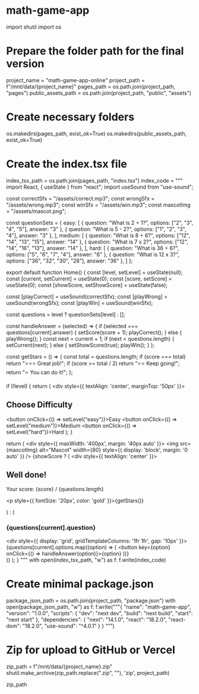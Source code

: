 # math-game-app
import shutil
import os

# Prepare the folder path for the final version
project_name = "math-game-app-online"
project_path = f"/mnt/data/{project_name}"
pages_path = os.path.join(project_path, "pages")
public_assets_path = os.path.join(project_path, "public", "assets")

# Create necessary folders
os.makedirs(pages_path, exist_ok=True)
os.makedirs(public_assets_path, exist_ok=True)

# Create the index.tsx file
index_tsx_path = os.path.join(pages_path, "index.tsx")
index_code = """\
import React, { useState } from "react";
import useSound from "use-sound";

const correctSfx = "/assets/correct.mp3";
const wrongSfx = "/assets/wrong.mp3";
const winSfx = "/assets/win.mp3";
const mascotImg = "/assets/mascot.png";

const questionSets = {
  easy: [
    { question: "What is 2 + 1?", options: ["2", "3", "4", "5"], answer: "3" },
    { question: "What is 5 - 2?", options: ["1", "2", "3", "4"], answer: "3" },
  ],
  medium: [
    { question: "What is 8 + 6?", options: ["12", "14", "13", "15"], answer: "14" },
    { question: "What is 7 x 2?", options: ["12", "14", "16", "13"], answer: "14" },
  ],
  hard: [
    { question: "What is 36 ÷ 6?", options: ["5", "6", "7", "4"], answer: "6" },
    { question: "What is 12 x 3?", options: ["36", "32", "30", "28"], answer: "36" },
  ]
};

export default function Home() {
  const [level, setLevel] = useState(null);
  const [current, setCurrent] = useState(0);
  const [score, setScore] = useState(0);
  const [showScore, setShowScore] = useState(false);

  const [playCorrect] = useSound(correctSfx);
  const [playWrong] = useSound(wrongSfx);
  const [playWin] = useSound(winSfx);

  const questions = level ? questionSets[level] : [];

  const handleAnswer = (selected) => {
    if (selected === questions[current].answer) {
      setScore(score + 1);
      playCorrect();
    } else {
      playWrong();
    }
    const next = current + 1;
    if (next < questions.length) {
      setCurrent(next);
    } else {
      setShowScore(true);
      playWin();
    }
  };

  const getStars = () => {
    const total = questions.length;
    if (score === total) return "⭐⭐⭐ Great job!";
    if (score >= total / 2) return "⭐⭐ Keep going!";
    return "⭐ You can do it!";
  };

  if (!level) {
    return (
      <div style={{ textAlign: 'center', marginTop: '50px' }}>
        <h2>Choose Difficulty</h2>
        <button onClick={() => setLevel("easy")}>Easy</button>
        <button onClick={() => setLevel("medium")}>Medium</button>
        <button onClick={() => setLevel("hard")}>Hard</button>
      </div>
    );
  }

  return (
    <div style={{ maxWidth: '400px', margin: '40px auto' }}>
      <img src={mascotImg} alt="Mascot" width={80} style={{ display: 'block', margin: '0 auto' }} />
      {showScore ? (
        <div style={{ textAlign: 'center' }}>
          <h2>Well done!</h2>
          <p>Your score: {score} / {questions.length}</p>
          <p style={{ fontSize: '20px', color: 'gold' }}>{getStars()}</p>
        </div>
      ) : (
        <div>
          <h3>{questions[current].question}</h3>
          <div style={{ display: 'grid', gridTemplateColumns: '1fr 1fr', gap: '10px' }}>
            {questions[current].options.map((option) => (
              <button key={option} onClick={() => handleAnswer(option)}>{option}</button>
            ))}
          </div>
        </div>
      )}
    </div>
  );
}
"""
with open(index_tsx_path, "w") as f:
    f.write(index_code)

# Create minimal package.json
package_json_path = os.path.join(project_path, "package.json")
with open(package_json_path, "w") as f:
    f.write("""{
  "name": "math-game-app",
  "version": "1.0.0",
  "scripts": {
    "dev": "next dev",
    "build": "next build",
    "start": "next start"
  },
  "dependencies": {
    "next": "14.1.0",
    "react": "18.2.0",
    "react-dom": "18.2.0",
    "use-sound": "^4.0.1"
  }
}
""")

# Zip for upload to GitHub or Vercel
zip_path = f"/mnt/data/{project_name}.zip"
shutil.make_archive(zip_path.replace(".zip", ""), 'zip', project_path)

zip_path
